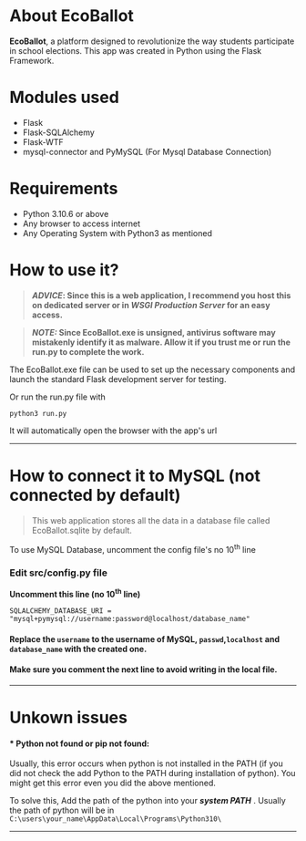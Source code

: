 # About EcoBallot
**EcoBallot**, a platform designed to revolutionize the way students participate in school elections.
This app was created in Python using the Flask Framework.

# Modules used
* Flask
* Flask-SQLAlchemy
* Flask-WTF
* mysql-connector and PyMySQL (For Mysql Database Connection)

# Requirements
- Python 3.10.6 or above 
- Any browser to access internet 
- Any Operating System with Python3 as mentioned

# How to use it?
> **_ADVICE_: Since this is a web application, I recommend you host this on dedicated server or in _WSGI Production Server_ for an easy access.**

> **_NOTE:_ Since EcoBallot.exe is unsigned, antivirus software may mistakenly identify it as malware. Allow it if you trust me or run the run.py to complete the work.**

The EcoBallot.exe file can be used to set up the necessary components and launch the standard Flask development server for testing.<br>

Or run the run.py file with 
```
python3 run.py
```
It will automatically open the browser with the app's url
****
# How to connect it to MySQL (not connected by default)

> This web application stores all the data in a database file called EcoBallot.sqlite by default.

To use MySQL Database, uncomment the config file's no 10<sup>th</sup> line

### Edit src/config.py file

**Uncomment this line (no 10<sup>th</sup> line)**
```
SQLALCHEMY_DATABASE_URI = "mysql+pymysql://username:password@localhost/database_name"
```

#### Replace the `username` to the username of MySQL, `passwd`,`localhost` and `database_name` with the created one.

#### Make sure you comment the next line to avoid writing in the local file.
****

# Unkown issues
#### * Python not found or pip not found:
Usually, this error occurs when python is not installed in the PATH (if you did not check the add Python to the PATH during installation of python). You might get this error even you did the above mentioned.  

To solve this, Add the path of the python into your **_system PATH_** . Usually the path of python will be in `C:\users\your_name\AppData\Local\Programs\Python310\`
****